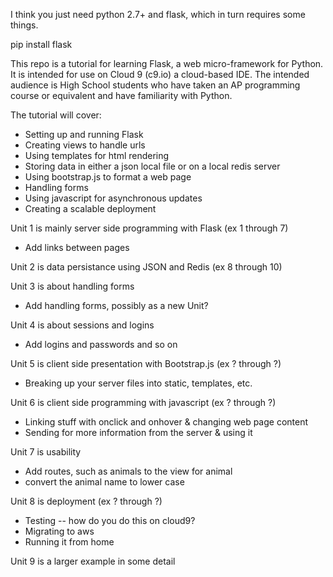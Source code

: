 I think you just need python 2.7+ and flask, which in turn requires some
things.

pip install flask

This repo is a tutorial for learning Flask, a web micro-framework
for Python. It is intended for use on Cloud 9 (c9.io) a cloud-based
IDE. The intended audience is High School students who have taken
an AP programming course or equivalent and have familiarity with
Python.

The tutorial will cover:
* Setting up and running Flask
* Creating views to handle urls
* Using templates for html rendering
* Storing data in either a json local file or on a local redis server
* Using bootstrap.js to format a web page
* Handling forms
* Using javascript for asynchronous updates
* Creating a scalable deployment

Unit 1 is mainly server side programming with Flask (ex 1 through 7)
* Add links between pages

Unit 2 is data persistance using JSON and Redis (ex 8 through 10)

Unit 3 is about handling forms
* Add handling forms, possibly as a new Unit?

Unit 4 is about sessions and logins
* Add logins and passwords and so on

Unit 5 is client side presentation with Bootstrap.js (ex ? through ?)
* Breaking up your server files into static, templates, etc.

Unit 6 is client side programming with javascript (ex ? through ?)
* Linking stuff with onclick and onhover & changing web page content
* Sending for more information from the server & using it

Unit 7 is usability
* Add routes, such as animals to the view for animal
* convert the animal name to lower case

Unit 8 is deployment (ex ? through ?)
* Testing -- how do you do this on cloud9?
* Migrating to aws
* Running it from home

Unit 9 is a larger example in some detail
